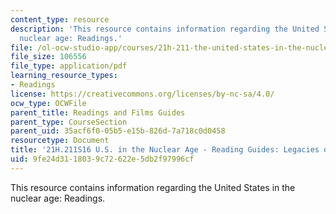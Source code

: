 ```yaml
---
content_type: resource
description: 'This resource contains information regarding the United States in the
  nuclear age: Readings.'
file: /ol-ocw-studio-app/courses/21h-211-the-united-states-in-the-nuclear-age-spring-2016/9fe24d3118039c72622e5db2f97996cf_MIT21H_211S16_Legacies.pdf
file_size: 106556
file_type: application/pdf
learning_resource_types:
- Readings
license: https://creativecommons.org/licenses/by-nc-sa/4.0/
ocw_type: OCWFile
parent_title: Readings and Films Guides
parent_type: CourseSection
parent_uid: 35acf6f0-05b5-e15b-826d-7a718c0d0458
resourcetype: Document
title: '21H.211S16 U.S. in the Nuclear Age - Reading Guides: Legacies of Cold War'
uid: 9fe24d31-1803-9c72-622e-5db2f97996cf
---
```

This resource contains information regarding the United States in the nuclear age: Readings.